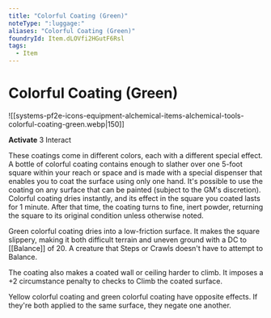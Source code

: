 ```yaml
---
title: "Colorful Coating (Green)"
noteType: ":luggage:"
aliases: "Colorful Coating (Green)"
foundryId: Item.dLOVfi2HGutF6Rsl
tags:
  - Item
---
```


# Colorful Coating (Green)
![[systems-pf2e-icons-equipment-alchemical-items-alchemical-tools-colorful-coating-green.webp|150]]

**Activate** 3 Interact

These coatings come in different colors, each with a different special effect. A bottle of colorful coating contains enough to slather over one 5-foot square within your reach or space and is made with a special dispenser that enables you to coat the surface using only one hand. It's possible to use the coating on any surface that can be painted (subject to the GM's discretion). Colorful coating dries instantly, and its effect in the square you coated lasts for 1 minute. After that time, the coating turns to fine, inert powder, returning the square to its original condition unless otherwise noted.

Green colorful coating dries into a low-friction surface. It makes the square slippery, making it both difficult terrain and uneven ground with a DC to [[Balance]] of 20. A creature that Steps or Crawls doesn't have to attempt to Balance.

The coating also makes a coated wall or ceiling harder to climb. It imposes a +2 circumstance penalty to checks to Climb the coated surface.

Yellow colorful coating and green colorful coating have opposite effects. If they're both applied to the same surface, they negate one another.
